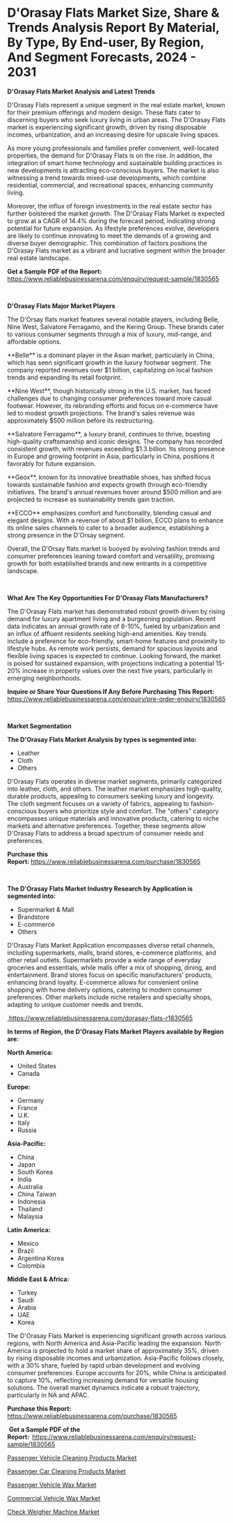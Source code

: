 <p><h1>D'Orasay Flats Market Size, Share & Trends Analysis Report By Material, By Type, By End-user, By Region, And Segment Forecasts, 2024 - 2031</h1></p><p><strong>D'Orasay Flats Market Analysis and Latest Trends</strong></p>
<p><p>D'Orasay Flats represent a unique segment in the real estate market, known for their premium offerings and modern design. These flats cater to discerning buyers who seek luxury living in urban areas. The D'Orasay Flats market is experiencing significant growth, driven by rising disposable incomes, urbanization, and an increasing desire for upscale living spaces.</p><p>As more young professionals and families prefer convenient, well-located properties, the demand for D'Orasay Flats is on the rise. In addition, the integration of smart home technology and sustainable building practices in new developments is attracting eco-conscious buyers. The market is also witnessing a trend towards mixed-use developments, which combine residential, commercial, and recreational spaces, enhancing community living.</p><p>Moreover, the influx of foreign investments in the real estate sector has further bolstered the market growth. The D'Orasay Flats Market is expected to grow at a CAGR of 14.4% during the forecast period, indicating strong potential for future expansion. As lifestyle preferences evolve, developers are likely to continue innovating to meet the demands of a growing and diverse buyer demographic. This combination of factors positions the D'Orasay Flats market as a vibrant and lucrative segment within the broader real estate landscape.</p></p>
<p><strong>Get a Sample PDF of the Report:&nbsp;</strong> <a href="https://www.reliablebusinessarena.com/enquiry/request-sample/1830565?utm_campaign=1556&utm_medium=2&utm_source=Github&utm_content=ia&utm_term=15102024&utm_id=dorasay-flats">https://www.reliablebusinessarena.com/enquiry/request-sample/1830565</a></p>
<p>&nbsp;</p>
<p><strong>D'Orasay Flats Major Market Players</strong></p>
<p><p>The D'Orsay flats market features several notable players, including Belle, Nine West, Salvatore Ferragamo, and the Kering Group. These brands cater to various consumer segments through a mix of luxury, mid-range, and affordable options.</p><p>**Belle** is a dominant player in the Asian market, particularly in China, which has seen significant growth in the luxury footwear segment. The company reported revenues over $1 billion, capitalizing on local fashion trends and expanding its retail footprint.</p><p>**Nine West**, though historically strong in the U.S. market, has faced challenges due to changing consumer preferences toward more casual footwear. However, its rebranding efforts and focus on e-commerce have led to modest growth projections. The brand's sales revenue was approximately $500 million before its restructuring.</p><p>**Salvatore Ferragamo**, a luxury brand, continues to thrive, boasting high-quality craftsmanship and iconic designs. The company has recorded consistent growth, with revenues exceeding $1.3 billion. Its strong presence in Europe and growing footprint in Asia, particularly in China, positions it favorably for future expansion.</p><p>**Geox**, known for its innovative breathable shoes, has shifted focus towards sustainable fashion and expects growth through eco-friendly initiatives. The brand's annual revenues hover around $500 million and are projected to increase as sustainability trends gain traction.</p><p>**ECCO** emphasizes comfort and functionality, blending casual and elegant designs. With a revenue of about $1 billion, ECCO plans to enhance its online sales channels to cater to a broader audience, establishing a strong presence in the D'Orsay segment.</p><p>Overall, the D'Orsay flats market is buoyed by evolving fashion trends and consumer preferences leaning toward comfort and versatility, promising growth for both established brands and new entrants in a competitive landscape.</p></p>
<p>&nbsp;</p>
<p><strong>What Are The Key Opportunities For D'Orasay Flats Manufacturers?</strong></p>
<p><p>The D'Orasay Flats market has demonstrated robust growth driven by rising demand for luxury apartment living and a burgeoning population. Recent data indicates an annual growth rate of 8-10%, fueled by urbanization and an influx of affluent residents seeking high-end amenities. Key trends include a preference for eco-friendly, smart-home features and proximity to lifestyle hubs. As remote work persists, demand for spacious layouts and flexible living spaces is expected to continue. Looking forward, the market is poised for sustained expansion, with projections indicating a potential 15-20% increase in property values over the next five years, particularly in emerging neighborhoods.</p></p>
<p><strong>Inquire or Share Your Questions If Any Before Purchasing This Report:</strong> <a href="https://www.reliablebusinessarena.com/enquiry/pre-order-enquiry/1830565?utm_campaign=1556&utm_medium=2&utm_source=Github&utm_content=ia&utm_term=15102024&utm_id=dorasay-flats">https://www.reliablebusinessarena.com/enquiry/pre-order-enquiry/1830565</a></p>
<p>&nbsp;</p>
<p><strong>Market Segmentation</strong></p>
<p><strong>The D'Orasay Flats Market Analysis by types is segmented into:</strong></p>
<p><ul><li>Leather</li><li>Cloth</li><li>Others</li></ul></p>
<p><p>D'Orasay Flats operates in diverse market segments, primarily categorized into leather, cloth, and others. The leather market emphasizes high-quality, durable products, appealing to consumers seeking luxury and longevity. The cloth segment focuses on a variety of fabrics, appealing to fashion-conscious buyers who prioritize style and comfort. The "others" category encompasses unique materials and innovative products, catering to niche markets and alternative preferences. Together, these segments allow D'Orasay Flats to address a broad spectrum of consumer needs and preferences.</p></p>
<p><strong>Purchase this Report:&nbsp;</strong><a href="https://www.reliablebusinessarena.com/purchase/1830565?utm_campaign=1556&utm_medium=2&utm_source=Github&utm_content=ia&utm_term=15102024&utm_id=dorasay-flats">https://www.reliablebusinessarena.com/purchase/1830565</a></p>
<p>&nbsp;</p>
<p><strong>The D'Orasay Flats Market Industry Research by Application is segmented into:</strong></p>
<p><ul><li>Supermarket & Mall</li><li>Brandstore</li><li>E-commerce</li><li>Others</li></ul></p>
<p><p>D'Orasay Flats Market Application encompasses diverse retail channels, including supermarkets, malls, brand stores, e-commerce platforms, and other retail outlets. Supermarkets provide a wide range of everyday groceries and essentials, while malls offer a mix of shopping, dining, and entertainment. Brand stores focus on specific manufacturers' products, enhancing brand loyalty. E-commerce allows for convenient online shopping with home delivery options, catering to modern consumer preferences. Other markets include niche retailers and specialty shops, adapting to unique customer needs and trends.</p></p>
<p><a href="https://www.reliablebusinessarena.com/dorasay-flats-r1830565?utm_campaign=1556&utm_medium=2&utm_source=Github&utm_content=ia&utm_term=15102024&utm_id=dorasay-flats">&nbsp;https://www.reliablebusinessarena.com/dorasay-flats-r1830565</a></p>
<p><strong>In terms of Region, the D'Orasay Flats Market Players available by Region are:</strong></p>
<p>
    <p> <strong> North America: </strong>
        <ul>
            <li>United States</li>
            <li>Canada</li>
        </ul>
        </p> 
    <p> <strong> Europe: </strong>
        <ul>
            <li>Germany</li>
            <li>France</li>
            <li>U.K.</li>
            <li>Italy</li>
            <li>Russia</li>
        </ul>
        </p> 
    <p> <strong> Asia-Pacific: </strong>
        <ul>
            <li>China</li>
            <li>Japan</li>
            <li>South Korea</li>
            <li>India</li>
            <li>Australia</li>
            <li>China Taiwan</li>
            <li>Indonesia</li>
            <li>Thailand</li>
            <li>Malaysia</li>
        </ul>
        </p> 
    <p> <strong> Latin America: </strong>
        <ul>
            <li>Mexico</li>
            <li>Brazil</li>
            <li>Argentina Korea</li>
            <li>Colombia</li>
        </ul>
        </p> 
    <p> <strong> Middle East & Africa: </strong>
        <ul>
            <li>Turkey</li>
            <li>Saudi</li>
            <li>Arabia</li>
            <li>UAE</li>
            <li>Korea</li>
        </ul>
    </p>
    </p>
<p><p>The D'Orasay Flats Market is experiencing significant growth across various regions, with North America and Asia-Pacific leading the expansion. North America is projected to hold a market share of approximately 35%, driven by rising disposable incomes and urbanization. Asia-Pacific follows closely, with a 30% share, fueled by rapid urban development and evolving consumer preferences. Europe accounts for 20%, while China is anticipated to capture 10%, reflecting increasing demand for versatile housing solutions. The overall market dynamics indicate a robust trajectory, particularly in NA and APAC.</p></p>
<p><strong>Purchase this Report: </strong><a href="https://www.reliablebusinessarena.com/purchase/1830565?utm_campaign=1556&utm_medium=2&utm_source=Github&utm_content=ia&utm_term=15102024&utm_id=dorasay-flats">https://www.reliablebusinessarena.com/purchase/1830565</a></p>
<p>&nbsp;<strong>Get a Sample PDF of the Report:&nbsp;&nbsp;</strong><a href="https://www.reliablebusinessarena.com/enquiry/request-sample/1830565?utm_campaign=1556&utm_medium=2&utm_source=Github&utm_content=ia&utm_term=15102024&utm_id=dorasay-flats">https://www.reliablebusinessarena.com/enquiry/request-sample/1830565</a></p>
<p><strong></strong></p>
<p><p><a href="https://www.linkedin.com/pulse/unveiling-market-trends-global-passenger-vehicle-cleaning-products-gl3wf?utm_campaign=1556&utm_medium=2&utm_source=Github&utm_content=ia&utm_term=15102024&utm_id=dorasay-flats">Passenger Vehicle Cleaning Products Market</a></p><p><a href="https://www.linkedin.com/pulse/global-passenger-car-cleaning-products-market-share-growth-opportunities-4laqc?utm_campaign=1556&utm_medium=2&utm_source=Github&utm_content=ia&utm_term=15102024&utm_id=dorasay-flats">Passenger Car Cleaning Products Market</a></p><p><a href="https://www.linkedin.com/pulse/passenger-vehicle-wax-sector-surge-67-growth-roadmap-2031-firmazon-yeqkf?utm_campaign=1556&utm_medium=2&utm_source=Github&utm_content=ia&utm_term=15102024&utm_id=dorasay-flats">Passenger Vehicle Wax Market</a></p><p><a href="https://www.linkedin.com/pulse/opportunities-challenges-commercial-vehicle-wax-market-9ncmf?utm_campaign=1556&utm_medium=2&utm_source=Github&utm_content=ia&utm_term=15102024&utm_id=dorasay-flats">Commercial Vehicle Wax Market</a></p><p><a href="https://issuu.com/reportprime-2/docs/check-weigher-machine-market-size-2_b5c7da467136a8?utm_campaign=1556&utm_medium=2&utm_source=Github&utm_content=ia&utm_term=15102024&utm_id=dorasay-flats">Check Weigher Machine Market</a></p></p>